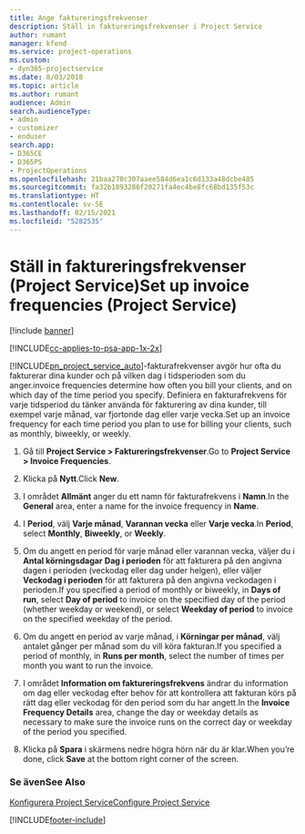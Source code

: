 ```yaml
---
title: Ange faktureringsfrekvenser
description: Ställ in faktureringsfrekvenser i Project Service
author: rumant
manager: kfend
ms.service: project-operations
ms.custom:
- dyn365-projectservice
ms.date: 8/03/2018
ms.topic: article
ms.author: rumant
audience: Admin
search.audienceType:
- admin
- customizer
- enduser
search.app:
- D365CE
- D365PS
- ProjectOperations
ms.openlocfilehash: 21baa270c307aaee584d6ea1c6d133a48dcbe485
ms.sourcegitcommit: fa32b1893286f20271fa4ec4be8fc68bd135f53c
ms.translationtype: HT
ms.contentlocale: sv-SE
ms.lasthandoff: 02/15/2021
ms.locfileid: "5282535"
---
```

# <a name="set-up-invoice-frequencies-project-service"></a><span data-ttu-id="994fe-103">Ställ in faktureringsfrekvenser (Project Service)</span><span class="sxs-lookup"><span data-stu-id="994fe-103">Set up invoice frequencies (Project Service)</span></span>

[!include [banner](../includes/psa-now-project-operations.md)]

[!INCLUDE[cc-applies-to-psa-app-1x-2x](../includes/cc-applies-to-psa-app-1x-2x.md)]

[!INCLUDE[pn_project_service_auto](../includes/pn-project-service-auto.md)]<span data-ttu-id="994fe-104">-fakturafrekvenser avgör hur ofta du fakturerar dina kunder och på vilken dag i tidsperioden som du anger.</span><span class="sxs-lookup"><span data-stu-id="994fe-104">invoice frequencies determine how often you bill your clients, and on which day of the time period you specify.</span></span> <span data-ttu-id="994fe-105">Definiera en fakturafrekvens för varje tidsperiod du tänker använda för fakturering av dina kunder, till exempel varje månad, var fjortonde dag eller varje vecka.</span><span class="sxs-lookup"><span data-stu-id="994fe-105">Set up an invoice frequency for each time period you plan to use for billing your clients, such as monthly, biweekly, or weekly.</span></span>  
  
1.  <span data-ttu-id="994fe-106">Gå till **Project Service > Faktureringsfrekvenser**.</span><span class="sxs-lookup"><span data-stu-id="994fe-106">Go to **Project Service > Invoice Frequencies**.</span></span>  
  
2.  <span data-ttu-id="994fe-107">Klicka på **Nytt**.</span><span class="sxs-lookup"><span data-stu-id="994fe-107">Click **New**.</span></span>  
  
3.  <span data-ttu-id="994fe-108">I området **Allmänt** anger du ett namn för fakturafrekvens i **Namn**.</span><span class="sxs-lookup"><span data-stu-id="994fe-108">In the **General** area, enter a name for the invoice frequency in **Name**.</span></span>  
  
4.  <span data-ttu-id="994fe-109">I **Period**, välj **Varje månad**, **Varannan vecka** eller **Varje vecka**.</span><span class="sxs-lookup"><span data-stu-id="994fe-109">In **Period**, select **Monthly**, **Biweekly**, or **Weekly**.</span></span>  
  
5.  <span data-ttu-id="994fe-110">Om du angett en period för varje månad eller varannan vecka, väljer du i **Antal körningsdagar** **Dag i perioden** för att fakturera på den angivna dagen i perioden (veckodag eller dag under helgen), eller väljer **Veckodag i perioden** för att fakturera på den angivna veckodagen i perioden.</span><span class="sxs-lookup"><span data-stu-id="994fe-110">If you specified a period of monthly or biweekly, in **Days of run**, select **Day of period** to invoice on the specified day of the period (whether weekday or weekend), or select **Weekday of period** to invoice on the specified weekday of the period.</span></span>  
  
6.  <span data-ttu-id="994fe-111">Om du angett en period av varje månad, i **Körningar per månad**, välj antalet gånger per månad som du vill köra fakturan.</span><span class="sxs-lookup"><span data-stu-id="994fe-111">If you specified a period of monthly, in **Runs per month**, select the number of times per month you want to run the invoice.</span></span>  
  
7.  <span data-ttu-id="994fe-112">I området **Information om faktureringsfrekvens** ändrar du information om dag eller veckodag efter behov för att kontrollera att fakturan körs på rätt dag eller veckodag för den period som du har angett.</span><span class="sxs-lookup"><span data-stu-id="994fe-112">In the **Invoice Frequency Details** area, change the day or weekday details as necessary to make sure the invoice runs on the correct day or weekday of the period you specified.</span></span>  
  
8.  <span data-ttu-id="994fe-113">Klicka på **Spara** i skärmens nedre högra hörn när du är klar.</span><span class="sxs-lookup"><span data-stu-id="994fe-113">When you’re done, click **Save** at the bottom right corner of the screen.</span></span>  
  
### <a name="see-also"></a><span data-ttu-id="994fe-114">Se även</span><span class="sxs-lookup"><span data-stu-id="994fe-114">See Also</span></span>  
 [<span data-ttu-id="994fe-115">Konfigurera Project Service</span><span class="sxs-lookup"><span data-stu-id="994fe-115">Configure Project Service</span></span>](../psa/configure.md)


[!INCLUDE[footer-include](../includes/footer-banner.md)]
